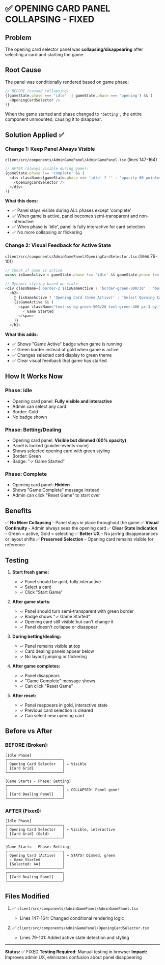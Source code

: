 # ✅ OPENING CARD PANEL COLLAPSING - FIXED

## Problem
The opening card selector panel was **collapsing/disappearing** after selecting a card and starting the game.

## Root Cause
The panel was conditionally rendered based on game phase:
```typescript
// BEFORE (caused collapsing):
{(gameState.phase === 'idle' || gameState.phase === 'opening') && (
  <OpeningCardSelector />
)}
```

When the game started and phase changed to `'betting'`, the entire component unmounted, causing it to disappear.

## Solution Applied ✅

### **Change 1: Keep Panel Always Visible**
`client/src/components/AdminGamePanel/AdminGamePanel.tsx` (lines 147-164)

```typescript
// AFTER (always visible during game):
{gameState.phase !== 'complete' && (
  <div className={gameState.phase === 'idle' ? '' : 'opacity-60 pointer-events-none'}>
    <OpeningCardSelector />
  </div>
)}
```

**What this does:**
- ✅ Panel stays visible during ALL phases except 'complete'
- ✅ When game is active, panel becomes semi-transparent and non-interactive
- ✅ When phase is 'idle', panel is fully interactive for card selection
- ✅ No more collapsing or flickering

### **Change 2: Visual Feedback for Active State**
`client/src/components/AdminGamePanel/OpeningCardSelector.tsx` (lines 79-101)

```typescript
// Check if game is active
const isGameActive = gameState.phase !== 'idle' && gameState.phase !== 'opening';

// Dynamic styling based on state
<div className={`border-2 ${isGameActive ? 'border-green-500/30' : 'border-gold/30'}`}>
  <h2>
    🎴 {isGameActive ? 'Opening Card (Game Active)' : 'Select Opening Card'}
    {isGameActive && (
      <span className="text-xs bg-green-500/20 text-green-400 px-3 py-1 rounded-full">
        ✓ Game Started
      </span>
    )}
  </h2>
```

**What this adds:**
- ✅ Shows "Game Active" badge when game is running
- ✅ Green border instead of gold when game is active
- ✅ Changes selected card display to green theme
- ✅ Clear visual feedback that game has started

## How It Works Now

### **Phase: Idle**
- Opening card panel: **Fully visible and interactive**
- Admin can select any card
- Border: Gold
- No badge shown

### **Phase: Betting/Dealing**
- Opening card panel: **Visible but dimmed (60% opacity)**
- Panel is locked (pointer-events-none)
- Shows selected opening card with green styling
- Border: Green
- Badge: "✓ Game Started"

### **Phase: Complete**
- Opening card panel: **Hidden**
- Shows "Game Complete" message instead
- Admin can click "Reset Game" to start over

## Benefits

✅ **No More Collapsing** - Panel stays in place throughout the game
✅ **Visual Continuity** - Admin always sees the opening card
✅ **Clear State Indication** - Green = active, Gold = selecting
✅ **Better UX** - No jarring disappearances or layout shifts
✅ **Preserved Selection** - Opening card remains visible for reference

## Testing

1. **Start fresh game:**
   - ✓ Panel should be gold, fully interactive
   - ✓ Select a card
   - ✓ Click "Start Game"

2. **After game starts:**
   - ✓ Panel should turn semi-transparent with green border
   - ✓ Badge shows "✓ Game Started"
   - ✓ Opening card still visible but can't change it
   - ✓ Panel doesn't collapse or disappear

3. **During betting/dealing:**
   - ✓ Panel remains visible at top
   - ✓ Card dealing panels appear below
   - ✓ No layout jumping or flickering

4. **After game completes:**
   - ✓ Panel disappears
   - ✓ "Game Complete" message shows
   - ✓ Can click "Reset Game"

5. **After reset:**
   - ✓ Panel reappears in gold, interactive state
   - ✓ Previous card selection is cleared
   - ✓ Can select new opening card

## Before vs After

### BEFORE (Broken):
```
[Idle Phase]
┌─────────────────────────┐
│ Opening Card Selector   │ ← Visible
│ [Card Grid]             │
└─────────────────────────┘

[Game Starts - Phase: Betting]
┌─────────────────────────┐
│                         │ ← COLLAPSED! Panel gone!
│ [Card Dealing Panel]    │
└─────────────────────────┘
```

### AFTER (Fixed):
```
[Idle Phase]
┌─────────────────────────┐
│ Opening Card Selector   │ ← Visible, interactive
│ [Card Grid] (Gold)      │
└─────────────────────────┘

[Game Starts - Phase: Betting]
┌─────────────────────────┐
│ Opening Card (Active)   │ ← STAYS! Dimmed, green
│ ✓ Game Started          │
│ [Selected: A♠]          │
└─────────────────────────┘
┌─────────────────────────┐
│ [Card Dealing Panel]    │
└─────────────────────────┘
```

## Files Modified

1. ✅ `client/src/components/AdminGamePanel/AdminGamePanel.tsx`
   - Lines 147-164: Changed conditional rendering logic

2. ✅ `client/src/components/AdminGamePanel/OpeningCardSelector.tsx`
   - Lines 79-101: Added active state detection and styling

---

**Status:** ✅ FIXED
**Testing Required:** Manual testing in browser
**Impact:** Improves admin UX, eliminates confusion about panel disappearing










